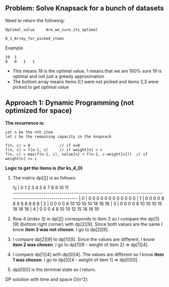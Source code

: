 
## Problem: Solve Knapsack for a bunch of datasets

Need to return the following:

    Optimal_value     Are_we_sure_its_optimal

    0_1_Array_for_picked_items

Example

    19  1
    0   0   1   1
    
- This means 19 is the optimal value, 1 means that we are 100% sure 19 is optimal and not just a greedy approximation
- The bottom array means items 0,1 were not picked and items 2,3 were picked to get optimal value


## Approach 1: Dynamic Programming (not optimized for space)

**The recurrence is:**

    Let n be the nth item 
    let c be the remaining capacity in the knapsack

    f(n, c) = 0             // if n=0
    f(n, c) = f(n-1, c)     // if weight[n] > c
    f(n, c) = max(f(n-1, c), value[n] + f(n-1, c-weight[n]))  // if weight[n] <= c

**Logic to get the items is (for ks_4_0)**

1. The matrix dp[][] is as follows:

      i\j   |    0       1       2       3       4       5       6       7       8       9       10      11    
    \----------------------------------------------------------------------------------------------------------
            |
       0    |    0       0       0       0       0       0       0       0       0       0       0       0
            |
       1    |    0       0       0       0       8       8       8       8       8       8       8       8
            |
       2    |    0       0       0       0       8       10      10      10      10      18      18      18
            |
       3    |    0       0       0       0       8       10      10      10      15      18      18      18
            |
       4    |    0       0       0       4       8       10      10      12      15      18      18      19

2. Row 4 (index 3) in dp[][] corresponds to item 3 so I compare the dp[3][9] (bottom right corner) with dp[2][9]. Since both values are the same I know **item 3 was not chosen**. I go to dp[2][9].
3. I compare dp[2][9] to dp[1][9]. Since the values are different, I know **item 2 was chosen**. I go to dp[1][9 - weight of item 2] => dp[1][4].
4. I compare dp[1][4] with dp[0][4]. The values are different so I know **item 1 was chosen**. I go to dp[0][4 - weight of item 1] => dp[0][0].
5. dp[0][0] is the terminal state so I return.


DP solution with time and space O(n^2):



